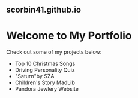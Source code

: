 ## scorbin41.github.io
<html>
  <head>
    <link rel="stylesheet" type="text/css" href="styles.css" />
  </head>
  <body>
    <h1>Welcome to My Portfolio</h1>
    <p>Check out some of my projects below:</p>
    <ul>
        <li>Top 10 Christmas Songs</li>
        <li>Driving Personality Quiz</li>
        <li>"Saturn"by SZA</li>
        <li>Children's Story MadLib</li>
        <li>Pandora Jewlery Website</li>
    </ul>
</body>
</html>
  
